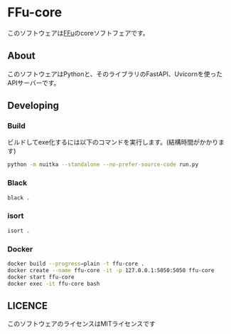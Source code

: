 # FFu-core

このソフトウェアは[FFu](https://github.com/My-MC/FFu)のcoreソフトフェアです。

## About

このソフトウェアはPythonと、そのライブラリのFastAPI、Uvicornを使ったAPIサーバーです。

## Developing

### Build

ビルドしてexe化するには以下のコマンドを実行します。(結構時間がかかります)

``` bash
python -m nuitka --standalone --no-prefer-source-code run.py
```

### Black

``` bash
black .
```

### isort

``` bash
isort .
```

### Docker

``` bash
docker build --progress=plain -t ffu-core .
docker create --name ffu-core -it -p 127.0.0.1:5050:5050 ffu-core
docker start ffu-core
docker exec -it ffu-core bash
```

## LICENCE

このソフトウェアのライセンスはMITライセンスです
